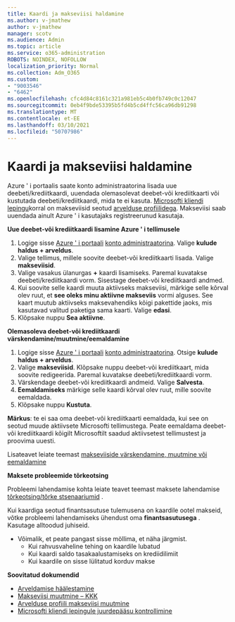 ```yaml
---
title: Kaardi ja makseviisi haldamine
ms.author: v-jmathew
author: v-jmathew
manager: scotv
ms.audience: Admin
ms.topic: article
ms.service: o365-administration
ROBOTS: NOINDEX, NOFOLLOW
localization_priority: Normal
ms.collection: Adm_O365
ms.custom:
- "9003546"
- "6462"
ms.openlocfilehash: cfc4d84c8161c321a981eb5c4b0fb749c0c12047
ms.sourcegitcommit: 0eb4f9bde53395b5fd4b5cd4ffc56ca96db91298
ms.translationtype: MT
ms.contentlocale: et-EE
ms.lasthandoff: 03/10/2021
ms.locfileid: "50707986"
---
```

# <a name="manage-card-and-payment-method"></a>Kaardi ja makseviisi haldamine

Azure ' i portaalis saate konto administraatorina lisada uue deebeti/krediitkaardi, uuendada olemasolevat deebet-või krediitkaarti või kustutada deebeti/krediitkaardi, mida te ei kasuta. [Microsofti kliendi lepingu](https://docs.microsoft.com/azure/billing/billing-how-to-change-credit-card?WT.mc_id=Portal-Microsoft_Azure_Support#check-access-to-a-microsoft-customer-agreement)korral on makseviisid seotud [arvelduse profiilidega](https://docs.microsoft.com/azure/billing/billing-how-to-change-credit-card?WT.mc_id=Portal-Microsoft_Azure_Support#change-payment-method-for-a-billing-profile). Makseviisi saab uuendada ainult Azure ' i kasutajaks registreerunud kasutaja.

**Uue deebet-või krediitkaardi lisamine Azure ' i tellimusele**

1. Logige sisse [Azure ' i portaali](https://ms.portal.azure.com/) [konto administraatorina](https://docs.microsoft.com/azure/cost-management-billing/manage/billing-subscription-transfer?WT.mc_id=Portal-Microsoft_Azure_Support#whoisaa). Valige **kulude haldus + arveldus**.
2. Valige tellimus, millele soovite deebet-või krediitkaarti lisada. Valige **makseviisid**.
3. Valige vasakus ülanurgas **+** kaardi lisamiseks. Paremal kuvatakse deebeti/krediitkaardi vorm. Sisestage deebet-või krediitkaardi andmed.
4. Kui soovite selle kaardi muuta aktiivseks makseviisi, märkige selle kõrval olev ruut, et **see oleks minu aktiivne makseviis** vormi alguses. See kaart muutub aktiivseks maksevahendiks kõigi pakettide jaoks, mis kasutavad valitud paketiga sama kaarti. Valige **edasi**.
5. Klõpsake nuppu **Sea aktiivne**. 
 
**Olemasoleva deebet-või krediitkaardi värskendamine/muutmine/eemaldamine**

1.  Logige sisse [Azure ' i portaali](https://portal.azure.com/) [konto administraatorina](https://docs.microsoft.com/azure/billing/billing-subscription-transfer?WT.mc_id=Portal-Microsoft_Azure_Support#whoisaa). Otsige **kulude haldus + arveldus**.
2.  Valige **makseviisid**. Klõpsake nuppu deebet-või krediitkaart, mida soovite redigeerida. Paremal kuvatakse deebeti/krediitkaardi vorm.
3.  Värskendage deebet-või krediitkaardi andmeid. Valige **Salvesta**.
4.  **Eemaldamiseks** märkige selle kaardi kõrval olev ruut, mille soovite eemaldada.
5.  Klõpsake nuppu **Kustuta**.

**Märkus**: te ei saa oma deebet-või krediitkaarti eemaldada, kui see on seotud muude aktiivsete Microsofti tellimustega. Peate eemaldama deebet-või krediitkaardi kõigilt Microsoftilt saadud aktiivsetest tellimustest ja proovima uuesti.

Lisateavet leiate teemast [makseviiside värskendamine, muutmine või eemaldamine](https://docs.microsoft.com/azure/billing/billing-how-to-change-credit-card?WT.mc_id=Portal-Microsoft_Azure_Support)

**Maksete probleemide tõrkeotsing**

Probleemi lahendamise kohta leiate teavet teemast maksete lahendamise [tõrkeotsing/tõrke stsenaariumid](https://docs.microsoft.com/azure/cost-management-billing/manage/billing-troubleshoot-azure-payment-issues) .

Kui kaardiga seotud finantsasutuse tulemusena on kaardile ootel makseid, võtke probleemi lahendamiseks ühendust oma **finantsasutusega** . Kasutage alltoodud juhiseid.

- Võimalik, et peate pangast sisse möllima, et näha järgmist. 
    - Kui rahvusvaheline tehing on kaardile lubatud
    - Kui kaardi saldo tasakaalustamiseks on krediidilimiit
    - Kui kaardile on sisse lülitatud korduv makse

**Soovitatud dokumendid**

- [Arveldamise häälestamine](https://docs.microsoft.com/azure/cost-management-billing/manage/pay-by-invoice)
- [Makseviisi muutmine – KKK](https://docs.microsoft.com/azure/cost-management-billing/manage/change-credit-card?WT.mc_id=Portal-Microsoft_Azure_Support#frequently-asked-questions)
- [Arvelduse profiili makseviisi muutmine](https://docs.microsoft.com/azure/cost-management-billing/manage/change-credit-card?WT.mc_id=Portal-Microsoft_Azure_Support#change-payment-method-for-a-billing-profile)
- [Microsofti kliendi lepingule juurdepääsu kontrollimine](https://docs.microsoft.com/azure/cost-management-billing/manage/change-credit-card?WT.mc_id=Portal-Microsoft_Azure_Support#check-access-to-a-microsoft-customer-agreement)
